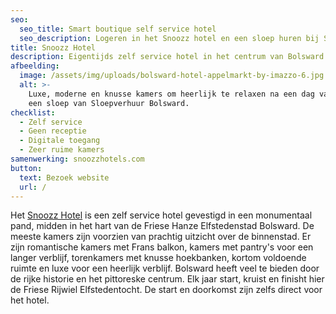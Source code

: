 ```yaml
---
seo:
  seo_title: Smart boutique self service hotel
  seo_description: Logeren in het Snoozz hotel en een sloep huren bij Sloepverhuur Bolsward.
title: Snoozz Hotel
description: Eigentijds zelf service hotel in het centrum van Bolsward
afbeelding:
  image: /assets/img/uploads/bolsward-hotel-appelmarkt-by-imazzo-6.jpg
  alt: >-
    Luxe, moderne en knusse kamers om heerlijk te relaxen na een dag varen met
    een sloep van Sloepverhuur Bolsward.
checklist:
  - Zelf service
  - Geen receptie
  - Digitale toegang
  - Zeer ruime kamers
samenwerking: snoozzhotels.com
button:
  text: Bezoek website
  url: /
---
```


Het <a target="_blank" rel="noopener" href="https://www.snoozzhotels.com">Snoozz Hotel</a> is een zelf service hotel gevestigd in een monumentaal pand, midden in het hart van de Friese Hanze Elfstedenstad Bolsward. De meeste kamers zijn voorzien van prachtig uitzicht over de binnenstad. Er zijn romantische kamers met Frans balkon, kamers met pantry's voor een langer verblijf, torenkamers met knusse hoekbanken, kortom voldoende ruimte en luxe voor een heerlijk verblijf. Bolsward heeft veel te bieden door de rijke historie en het pittoreske centrum. Elk jaar start, kruist en finisht hier de Friese Rijwiel Elfstedentocht. De start en doorkomst zijn zelfs direct voor het hotel.

&nbsp;
